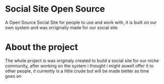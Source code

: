 # Social Site Open Source
A Open Source Social Site for people to use and work with, it is built on our own system and was orriginally made for our social site.
# About the project
The whole project is was originaly created to build a social site for our niche community, after working on the system i thought i might aswell offer it to other people, it currently is a little crude but will be made better as time goes on 
